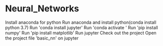 # Neural_Networks
Install anaconda for python
Run anaconda and install python(conda install python 3.7)
Run 'conda install jupyter'
Run 'conda activate <projectname>'
Run 'pip install numpy'
Run 'pip install matplotlib'
Run jupyter
Check out the project
Open the project file 'basic_nn' on jupyter
